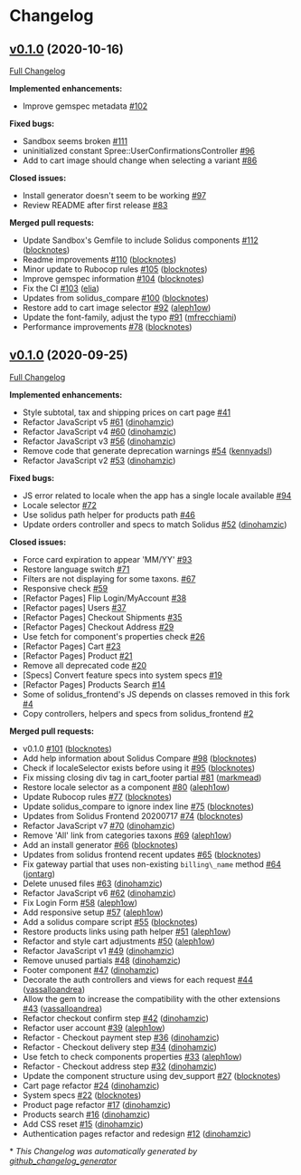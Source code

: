 # Changelog

## [v0.1.0](https://github.com/nebulab/solidus_starter_frontend/tree/v0.1.0) (2020-10-16)

[Full Changelog](https://github.com/nebulab/solidus_starter_frontend/compare/v0.1.0...v0.1.0)

**Implemented enhancements:**

- Improve gemspec metadata [\#102](https://github.com/nebulab/solidus_starter_frontend/issues/102)

**Fixed bugs:**

- Sandbox seems broken [\#111](https://github.com/nebulab/solidus_starter_frontend/issues/111)
- uninitialized constant Spree::UserConfirmationsController [\#96](https://github.com/nebulab/solidus_starter_frontend/issues/96)
- Add to cart image should change when selecting a variant [\#86](https://github.com/nebulab/solidus_starter_frontend/issues/86)

**Closed issues:**

- Install generator doesn't seem to be working [\#97](https://github.com/nebulab/solidus_starter_frontend/issues/97)
- Review README after first release [\#83](https://github.com/nebulab/solidus_starter_frontend/issues/83)

**Merged pull requests:**

- Update Sandbox's Gemfile to include Solidus components [\#112](https://github.com/nebulab/solidus_starter_frontend/pull/112) ([blocknotes](https://github.com/blocknotes))
- Readme improvements [\#110](https://github.com/nebulab/solidus_starter_frontend/pull/110) ([blocknotes](https://github.com/blocknotes))
- Minor update to Rubocop rules [\#105](https://github.com/nebulab/solidus_starter_frontend/pull/105) ([blocknotes](https://github.com/blocknotes))
- Improve gemspec information [\#104](https://github.com/nebulab/solidus_starter_frontend/pull/104) ([blocknotes](https://github.com/blocknotes))
- Fix the CI [\#103](https://github.com/nebulab/solidus_starter_frontend/pull/103) ([elia](https://github.com/elia))
- Updates from solidus\_compare [\#100](https://github.com/nebulab/solidus_starter_frontend/pull/100) ([blocknotes](https://github.com/blocknotes))
- Restore add to cart image selector [\#92](https://github.com/nebulab/solidus_starter_frontend/pull/92) ([aleph1ow](https://github.com/aleph1ow))
- Update the font-family, adjust the typo [\#91](https://github.com/nebulab/solidus_starter_frontend/pull/91) ([mfrecchiami](https://github.com/mfrecchiami))
- Performance improvements [\#78](https://github.com/nebulab/solidus_starter_frontend/pull/78) ([blocknotes](https://github.com/blocknotes))

## [v0.1.0](https://github.com/nebulab/solidus_starter_frontend/tree/v0.1.0) (2020-09-25)

[Full Changelog](https://github.com/nebulab/solidus_starter_frontend/compare/235c913d9e043c07d008678fcc2d759dfa4729f9...v0.1.0)

**Implemented enhancements:**

- Style subtotal, tax and shipping prices on cart page [\#41](https://github.com/nebulab/solidus_starter_frontend/issues/41)
- Refactor JavaScript v5 [\#61](https://github.com/nebulab/solidus_starter_frontend/pull/61) ([dinohamzic](https://github.com/dinohamzic))
- Refactor JavaScript v4 [\#60](https://github.com/nebulab/solidus_starter_frontend/pull/60) ([dinohamzic](https://github.com/dinohamzic))
- Refactor JavaScript v3 [\#56](https://github.com/nebulab/solidus_starter_frontend/pull/56) ([dinohamzic](https://github.com/dinohamzic))
- Remove code that generate deprecation warnings [\#54](https://github.com/nebulab/solidus_starter_frontend/pull/54) ([kennyadsl](https://github.com/kennyadsl))
- Refactor JavaScript v2 [\#53](https://github.com/nebulab/solidus_starter_frontend/pull/53) ([dinohamzic](https://github.com/dinohamzic))

**Fixed bugs:**

- JS error related to locale when the app has a single locale available [\#94](https://github.com/nebulab/solidus_starter_frontend/issues/94)
- Locale selector [\#72](https://github.com/nebulab/solidus_starter_frontend/issues/72)
- Use solidus path helper for products path [\#46](https://github.com/nebulab/solidus_starter_frontend/issues/46)
- Update orders controller and specs to match Solidus [\#52](https://github.com/nebulab/solidus_starter_frontend/pull/52) ([dinohamzic](https://github.com/dinohamzic))

**Closed issues:**

- Force card expiration to appear 'MM/YY' [\#93](https://github.com/nebulab/solidus_starter_frontend/issues/93)
- Restore language switch  [\#71](https://github.com/nebulab/solidus_starter_frontend/issues/71)
- Filters are not displaying for some taxons. [\#67](https://github.com/nebulab/solidus_starter_frontend/issues/67)
- Responsive check [\#59](https://github.com/nebulab/solidus_starter_frontend/issues/59)
- \[Refactor Pages\] Flip Login/MyAccount [\#38](https://github.com/nebulab/solidus_starter_frontend/issues/38)
- \[Refactor pages\] Users [\#37](https://github.com/nebulab/solidus_starter_frontend/issues/37)
- \[Refactor Pages\] Checkout Shipments [\#35](https://github.com/nebulab/solidus_starter_frontend/issues/35)
- \[Refactor Pages\] Checkout Address [\#29](https://github.com/nebulab/solidus_starter_frontend/issues/29)
- Use fetch for component's properties check [\#26](https://github.com/nebulab/solidus_starter_frontend/issues/26)
- \[Refactor Pages\] Cart [\#23](https://github.com/nebulab/solidus_starter_frontend/issues/23)
- \[Refactor Pages\] Product [\#21](https://github.com/nebulab/solidus_starter_frontend/issues/21)
- Remove all deprecated code [\#20](https://github.com/nebulab/solidus_starter_frontend/issues/20)
- \[Specs\] Convert feature specs into system specs [\#19](https://github.com/nebulab/solidus_starter_frontend/issues/19)
- \[Refactor Pages\] Products Search [\#14](https://github.com/nebulab/solidus_starter_frontend/issues/14)
- Some of solidus\_frontend's JS depends on classes removed in this fork [\#4](https://github.com/nebulab/solidus_starter_frontend/issues/4)
- Copy controllers, helpers and specs from solidus\_frontend [\#2](https://github.com/nebulab/solidus_starter_frontend/issues/2)

**Merged pull requests:**

- v0.1.0 [\#101](https://github.com/nebulab/solidus_starter_frontend/pull/101) ([blocknotes](https://github.com/blocknotes))
- Add help information about Solidus Compare [\#98](https://github.com/nebulab/solidus_starter_frontend/pull/98) ([blocknotes](https://github.com/blocknotes))
- Check if localeSelector exists before using it [\#95](https://github.com/nebulab/solidus_starter_frontend/pull/95) ([blocknotes](https://github.com/blocknotes))
- Fix missing closing div tag in cart\_footer partial [\#81](https://github.com/nebulab/solidus_starter_frontend/pull/81) ([markmead](https://github.com/markmead))
- Restore locale selector as a component [\#80](https://github.com/nebulab/solidus_starter_frontend/pull/80) ([aleph1ow](https://github.com/aleph1ow))
- Update Rubocop rules [\#77](https://github.com/nebulab/solidus_starter_frontend/pull/77) ([blocknotes](https://github.com/blocknotes))
- Update solidus\_compare to ignore index line [\#75](https://github.com/nebulab/solidus_starter_frontend/pull/75) ([blocknotes](https://github.com/blocknotes))
- Updates from Solidus Frontend 20200717  [\#74](https://github.com/nebulab/solidus_starter_frontend/pull/74) ([blocknotes](https://github.com/blocknotes))
- Refactor JavaScript v7 [\#70](https://github.com/nebulab/solidus_starter_frontend/pull/70) ([dinohamzic](https://github.com/dinohamzic))
- Remove 'All' link from categories taxons [\#69](https://github.com/nebulab/solidus_starter_frontend/pull/69) ([aleph1ow](https://github.com/aleph1ow))
- Add an install generator [\#66](https://github.com/nebulab/solidus_starter_frontend/pull/66) ([blocknotes](https://github.com/blocknotes))
- Updates from solidus frontend recent updates [\#65](https://github.com/nebulab/solidus_starter_frontend/pull/65) ([blocknotes](https://github.com/blocknotes))
- Fix gateway partial that uses non-existing `billing\_name` method [\#64](https://github.com/nebulab/solidus_starter_frontend/pull/64) ([jontarg](https://github.com/jontarg))
- Delete unused files [\#63](https://github.com/nebulab/solidus_starter_frontend/pull/63) ([dinohamzic](https://github.com/dinohamzic))
- Refactor JavaScript v6 [\#62](https://github.com/nebulab/solidus_starter_frontend/pull/62) ([dinohamzic](https://github.com/dinohamzic))
- Fix Login Form [\#58](https://github.com/nebulab/solidus_starter_frontend/pull/58) ([aleph1ow](https://github.com/aleph1ow))
- Add responsive setup [\#57](https://github.com/nebulab/solidus_starter_frontend/pull/57) ([aleph1ow](https://github.com/aleph1ow))
- Add a solidus compare script [\#55](https://github.com/nebulab/solidus_starter_frontend/pull/55) ([blocknotes](https://github.com/blocknotes))
- Restore products links using path helper [\#51](https://github.com/nebulab/solidus_starter_frontend/pull/51) ([aleph1ow](https://github.com/aleph1ow))
- Refactor and style cart adjustments [\#50](https://github.com/nebulab/solidus_starter_frontend/pull/50) ([aleph1ow](https://github.com/aleph1ow))
- Refactor JavaScript v1 [\#49](https://github.com/nebulab/solidus_starter_frontend/pull/49) ([dinohamzic](https://github.com/dinohamzic))
- Remove unused partials [\#48](https://github.com/nebulab/solidus_starter_frontend/pull/48) ([dinohamzic](https://github.com/dinohamzic))
- Footer component [\#47](https://github.com/nebulab/solidus_starter_frontend/pull/47) ([dinohamzic](https://github.com/dinohamzic))
- Decorate the auth controllers and views for each request [\#44](https://github.com/nebulab/solidus_starter_frontend/pull/44) ([vassalloandrea](https://github.com/vassalloandrea))
- Allow the gem to increase the compatibility with the other extensions [\#43](https://github.com/nebulab/solidus_starter_frontend/pull/43) ([vassalloandrea](https://github.com/vassalloandrea))
- Refactor checkout confirm step [\#42](https://github.com/nebulab/solidus_starter_frontend/pull/42) ([dinohamzic](https://github.com/dinohamzic))
- Refactor user account [\#39](https://github.com/nebulab/solidus_starter_frontend/pull/39) ([aleph1ow](https://github.com/aleph1ow))
- Refactor - Checkout payment step [\#36](https://github.com/nebulab/solidus_starter_frontend/pull/36) ([dinohamzic](https://github.com/dinohamzic))
- Refactor - Checkout delivery step [\#34](https://github.com/nebulab/solidus_starter_frontend/pull/34) ([dinohamzic](https://github.com/dinohamzic))
- Use fetch to check components properties [\#33](https://github.com/nebulab/solidus_starter_frontend/pull/33) ([aleph1ow](https://github.com/aleph1ow))
- Refactor - Checkout address step [\#32](https://github.com/nebulab/solidus_starter_frontend/pull/32) ([dinohamzic](https://github.com/dinohamzic))
- Update the component structure using dev\_support [\#27](https://github.com/nebulab/solidus_starter_frontend/pull/27) ([blocknotes](https://github.com/blocknotes))
- Cart page refactor [\#24](https://github.com/nebulab/solidus_starter_frontend/pull/24) ([dinohamzic](https://github.com/dinohamzic))
- System specs [\#22](https://github.com/nebulab/solidus_starter_frontend/pull/22) ([blocknotes](https://github.com/blocknotes))
- Product page refactor [\#17](https://github.com/nebulab/solidus_starter_frontend/pull/17) ([dinohamzic](https://github.com/dinohamzic))
- Products search [\#16](https://github.com/nebulab/solidus_starter_frontend/pull/16) ([dinohamzic](https://github.com/dinohamzic))
- Add CSS reset [\#15](https://github.com/nebulab/solidus_starter_frontend/pull/15) ([dinohamzic](https://github.com/dinohamzic))
- Authentication pages refactor and redesign [\#12](https://github.com/nebulab/solidus_starter_frontend/pull/12) ([dinohamzic](https://github.com/dinohamzic))



\* *This Changelog was automatically generated by [github_changelog_generator](https://github.com/github-changelog-generator/github-changelog-generator)*
